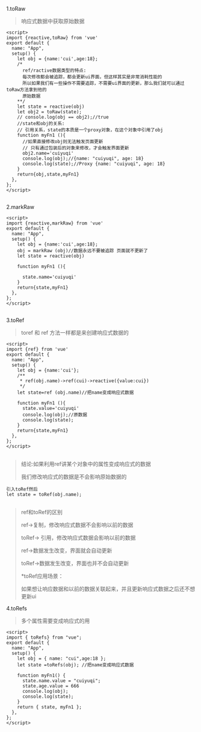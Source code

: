  1.toRaw

> 响应式数据中获取原始数据 

```
<script>
import {reactive,toRaw} from 'vue'
export default {
  name: "App",
  setup() {
    let obj = {name:'cui',age:18};
    /* 
      ref/ractive数据类型的特点:
      每次修改都会被追踪，都会更新ui界面，但这样其实是非常消耗性能的
      所以如果我们有一些操作不需要追踪，不需要ui界面的更新，那么我们就可以通过toRaw方法拿到他的
      原始数据
    **/
    let state = reactive(obj)
    let obj2 = toRaw(state);
    // console.log(obj == obj2);//true
    //state和obj的关系:
    // 引用关系，state的本质是一个proxy对象，在这个对象中引用了obj
    function myFn1 (){
      //如果直接修改obj则无法触发页面更新
      // 只有通过包装后的对象来修改，才会触发界面更新
      obj2.name='cuiyuqi'
      console.log(obj);//{name: "cuiyuqi", age: 18}
      console.log(state);//Proxy {name: "cuiyuqi", age: 18}
    }
    return{obj,state,myFn1}
  },
};
</script>
```

![点击并拖拽以移动](data:image/gif;base64,R0lGODlhAQABAPABAP///wAAACH5BAEKAAAALAAAAAABAAEAAAICRAEAOw==)

 2.markRaw

```
<script>
import {reactive,markRaw} from 'vue'
export default {
  name: "App",
  setup() {
    let obj = {name:'cui',age:18};
    obj = markRaw (obj)//数据永远不要被追踪 页面就不更新了
    let state = reactive(obj)
    
    function myFn1 (){
      
      state.name='cuiyuqi'
    }
    return{state,myFn1}
  },
};
</script>
```

![点击并拖拽以移动](data:image/gif;base64,R0lGODlhAQABAPABAP///wAAACH5BAEKAAAALAAAAAABAAEAAAICRAEAOw==)

3.toRef

> toref 和 ref 方法一样都是来创建响应式数据的 

```
<script>
import {ref} from 'vue'
export default {
  name: "App",
  setup() {
    let obj = {name:'cui'};
    /**
     * ref(obj.name)->ref(cui)->reactive({value:cui})
     */
    let state=ref (obj.name)//把name变成响应式数据
    
    function myFn1 (){
      state.value='cuiyuqi'
      console.log(obj);//原数据
      console.log(state);
    }
    return{state,myFn1}
  },
};
</script>
```

![点击并拖拽以移动](data:image/gif;base64,R0lGODlhAQABAPABAP///wAAACH5BAEKAAAALAAAAAABAAEAAAICRAEAOw==)

> 结论:如果利用ref讲某个对象中的属性变成响应式的数据
>
> 我们修改响应式的数据是不会影响原始数据的

```
引入toRef然后
let state = toRef(obj.name); 
```

![点击并拖拽以移动](data:image/gif;base64,R0lGODlhAQABAPABAP///wAAACH5BAEKAAAALAAAAAABAAEAAAICRAEAOw==)

> ref和toRef的区别
>
> ref->复制，修改响应式数据不会影响以前的数据
>
> toRef-> 引用，修改响应式数据会影响以前的数据
>
> ref->数据发生改变，界面就会自动更新
>
> toRef->数据发生改变，界面也并不会自动更新
>
> *toRef应用场景：
>
>  如果想让响应数据和以前的数据关联起来，并且更新响应式数据之后还不想更新ui

4.toRefs 

>  多个属性需要变成响应式的用

```
<script>
import { toRefs} from "vue";
export default {
  name: "App",
  setup() {
    let obj = { name: "cui",age:18 };
    let state =toRefs(obj); //把name变成响应式数据

    function myFn1() {
      state.name.value = "cuiyuqi";
      state.age.value = 666
      console.log(obj);
      console.log(state);
    }
    return { state, myFn1 };
  },
};
</script>
```

![点击并拖拽以移动](data:image/gif;base64,R0lGODlhAQABAPABAP///wAAACH5BAEKAAAALAAAAAABAAEAAAICRAEAOw==)